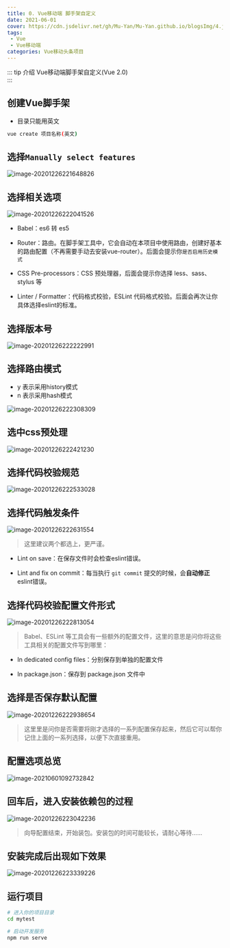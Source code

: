 ```yaml
---
title: 0. Vue移动端 脚手架自定义
date: 2021-06-01
cover: https://cdn.jsdelivr.net/gh/Mu-Yan/Mu-Yan.github.io/blogsImg/4.jpg
tags:
 - Vue
 - Vue移动端
categories: Vue移动头条项目
---
```


::: tip 介绍
Vue移动端脚手架自定义(Vue 2.0)<br>
:::

<!-- more -->

## 创建Vue脚手架

* 目录只能用英文

```bash
vue create 项目名称(英文)
```

## 选择`Manually select features`

![image-20201226221648826](https://i.loli.net/2021/06/01/ikYCzfl83JGK4RU.png)

## 选择相关选项

![image-20201226222041526](https://i.loli.net/2021/06/01/TjiWdDF5kBKzeOb.png)

- Babel：es6 转 es5

- Router：路由。在脚手架工具中，它会自动在本项目中使用路由，创建好基本的路由配置（不再需要手动去安装vue-router）。后面会提示你`是否启用历史模式`
- CSS Pre-processors：CSS 预处理器，后面会提示你选择 less、sass、stylus 等
- Linter / Formatter：代码格式校验，ESLint 代码格式校验。后面会再次让你具体选择eslint的标准。

## 选择版本号

![image-20201226222222991](https://i.loli.net/2021/06/01/o8i2hw1kSZYK4TH.png)

## 选择路由模式

- y 表示采用history模式
- n 表示采用hash模式

![image-20201226222308309](https://i.loli.net/2021/06/01/6xfoLElzNdVIaRQ.png)

## 选中css预处理

![image-20201226222421230](https://i.loli.net/2021/06/01/b5jxOgYuHzmS8h3.png)

## 选择代码校验规范

![image-20201226222533028](https://i.loli.net/2021/06/01/rRDKpf7nzkEM621.png)

## 选择代码触发条件

![image-20201226222631554](https://i.loli.net/2021/06/01/7R8teFfzCxrpVcD.png)

> 这里建议两个都选上，更严谨。

- Lint on save：在保存文件时会检查eslint错误。

- Lint and fix on commit：每当执行 `git commit` 提交的时候，会**自动修正**eslint错误。

## 选择代码校验配置文件形式

![image-20201226222813054](https://i.loli.net/2021/06/01/QTy8fIv1CRLir75.png)

> Babel、ESLint 等工具会有一些额外的配置文件，这里的意思是问你将这些工具相关的配置文件写到哪里：

- In dedicated config files：分别保存到单独的配置文件

- In package.json：保存到 package.json 文件中

## 选择是否保存默认配置

![image-20201226222938654](https://i.loli.net/2021/06/01/bw1kGUz4ioLEmgI.png)

> 这里里是问你是否需要将刚才选择的一系列配置保存起来，然后它可以帮你记住上面的一系列选择，以便下次直接重用。

## 配置选项总览

![image-20210601092732842](https://i.loli.net/2021/06/01/tJ2iejSn4Ikvs16.png)

## 回车后，进入安装依赖包的过程

![image-20201226223042236](https://i.loli.net/2021/06/01/GRPIxntz32fyCvB.png)

> 向导配置结束，开始装包。安装包的时间可能较长，请耐心等待......

## 安装完成后出现如下效果

![image-20201226223339226](https://i.loli.net/2021/06/01/xkFP3NtHaErAslw.png)

## 运行项目

```bash
# 进入你的项目目录
cd mytest

# 启动开发服务
npm run serve
```

